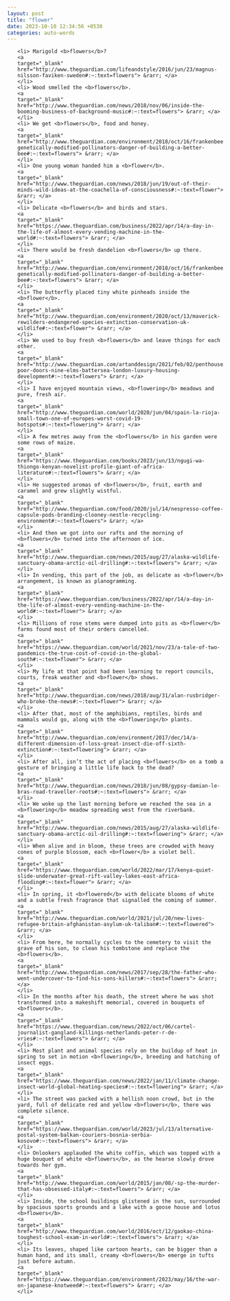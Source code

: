 ```yaml
---
layout: post
title: "flower"
date: 2023-10-10 12:34:56 +0530
categories: auto-words
---
```

<ol>

    <li> Marigold <b>flowers</b>?
    <a 
    target="_blank" 
    href="http://www.theguardian.com/lifeandstyle/2016/jun/23/magnus-nilsson-faviken-sweden#:~:text=flowers"> &rarr; </a>
    </li>
    <li> Wood smelled the <b>flowers</b>.
    <a 
    target="_blank" 
    href="http://www.theguardian.com/news/2018/nov/06/inside-the-booming-business-of-background-music#:~:text=flowers"> &rarr; </a>
    </li>
    <li> We get <b>flowers</b>, food and honey.
    <a 
    target="_blank" 
    href="http://www.theguardian.com/environment/2018/oct/16/frankenbees-genetically-modified-pollinators-danger-of-building-a-better-bee#:~:text=flowers"> &rarr; </a>
    </li>
    <li> One young woman handed him a <b>flower</b>.
    <a 
    target="_blank" 
    href="http://www.theguardian.com/news/2018/jun/19/out-of-their-minds-wild-ideas-at-the-coachella-of-consciousness#:~:text=flower"> &rarr; </a>
    </li>
    <li> Delicate <b>flowers</b> and birds and stars.
    <a 
    target="_blank" 
    href="https://www.theguardian.com/business/2022/apr/14/a-day-in-the-life-of-almost-every-vending-machine-in-the-world#:~:text=flowers"> &rarr; </a>
    </li>
    <li> There would be fresh dandelion <b>flowers</b> up there.
    <a 
    target="_blank" 
    href="http://www.theguardian.com/environment/2018/oct/16/frankenbees-genetically-modified-pollinators-danger-of-building-a-better-bee#:~:text=flowers"> &rarr; </a>
    </li>
    <li> The butterfly placed tiny white pinheads inside the <b>flower</b>.
    <a 
    target="_blank" 
    href="http://www.theguardian.com/environment/2020/oct/13/maverick-rewilders-endangered-species-extinction-conservation-uk-wildlife#:~:text=flower"> &rarr; </a>
    </li>
    <li> We used to buy fresh <b>flowers</b> and leave things for each other.
    <a 
    target="_blank" 
    href="http://www.theguardian.com/artanddesign/2021/feb/02/penthouses-poor-doors-nine-elms-battersea-london-luxury-housing-development#:~:text=flowers"> &rarr; </a>
    </li>
    <li> I have enjoyed mountain views, <b>flowering</b> meadows and pure, fresh air.
    <a 
    target="_blank" 
    href="http://www.theguardian.com/world/2020/jun/04/spain-la-rioja-small-town-one-of-europes-worst-covid-19-hotspots#:~:text=flowering"> &rarr; </a>
    </li>
    <li> A few metres away from the <b>flowers</b> in his garden were some rows of maize.
    <a 
    target="_blank" 
    href="https://www.theguardian.com/books/2023/jun/13/ngugi-wa-thiongo-kenyan-novelist-profile-giant-of-africa-literature#:~:text=flowers"> &rarr; </a>
    </li>
    <li> He suggested aromas of <b>flowers</b>, fruit, earth and caramel and grew slightly wistful.
    <a 
    target="_blank" 
    href="http://www.theguardian.com/food/2020/jul/14/nespresso-coffee-capsule-pods-branding-clooney-nestle-recycling-environment#:~:text=flowers"> &rarr; </a>
    </li>
    <li> And then we got into our rafts and the morning of <b>flowers</b> turned into the afternoon of ice.
    <a 
    target="_blank" 
    href="http://www.theguardian.com/news/2015/aug/27/alaska-wildlife-sanctuary-obama-arctic-oil-drilling#:~:text=flowers"> &rarr; </a>
    </li>
    <li> In vending, this part of the job, as delicate as <b>flower</b> arrangement, is known as planogramming.
    <a 
    target="_blank" 
    href="https://www.theguardian.com/business/2022/apr/14/a-day-in-the-life-of-almost-every-vending-machine-in-the-world#:~:text=flower"> &rarr; </a>
    </li>
    <li> Millions of rose stems were dumped into pits as <b>flower</b> farms found most of their orders cancelled.
    <a 
    target="_blank" 
    href="https://www.theguardian.com/world/2021/nov/23/a-tale-of-two-pandemics-the-true-cost-of-covid-in-the-global-south#:~:text=flower"> &rarr; </a>
    </li>
    <li> My life at that point had been learning to report councils, courts, freak weather and <b>flower</b> shows.
    <a 
    target="_blank" 
    href="http://www.theguardian.com/news/2018/aug/31/alan-rusbridger-who-broke-the-news#:~:text=flower"> &rarr; </a>
    </li>
    <li> After that, most of the amphibians, reptiles, birds and mammals would go, along with the <b>flowering</b> plants.
    <a 
    target="_blank" 
    href="http://www.theguardian.com/environment/2017/dec/14/a-different-dimension-of-loss-great-insect-die-off-sixth-extinction#:~:text=flowering"> &rarr; </a>
    </li>
    <li> After all, isn’t the act of placing <b>flowers</b> on a tomb a gesture of bringing a little life back to the dead?
    <a 
    target="_blank" 
    href="http://www.theguardian.com/news/2018/jun/08/gypsy-damian-le-bras-road-traveller-roots#:~:text=flowers"> &rarr; </a>
    </li>
    <li> We woke up the last morning before we reached the sea in a <b>flowering</b> meadow spreading west from the riverbank.
    <a 
    target="_blank" 
    href="http://www.theguardian.com/news/2015/aug/27/alaska-wildlife-sanctuary-obama-arctic-oil-drilling#:~:text=flowering"> &rarr; </a>
    </li>
    <li> When alive and in bloom, these trees are crowded with heavy cones of purple blossom, each <b>flower</b> a violet bell.
    <a 
    target="_blank" 
    href="https://www.theguardian.com/world/2022/mar/17/kenya-quiet-slide-underwater-great-rift-valley-lakes-east-africa-flooding#:~:text=flower"> &rarr; </a>
    </li>
    <li> In spring, it <b>flowered</b> with delicate blooms of white and a subtle fresh fragrance that signalled the coming of summer.
    <a 
    target="_blank" 
    href="http://www.theguardian.com/world/2021/jul/20/new-lives-refugee-britain-afghanistan-asylum-uk-taliban#:~:text=flowered"> &rarr; </a>
    </li>
    <li> From here, he normally cycles to the cemetery to visit the grave of his son, to clean his tombstone and replace the <b>flowers</b>.
    <a 
    target="_blank" 
    href="http://www.theguardian.com/news/2017/sep/28/the-father-who-went-undercover-to-find-his-sons-killers#:~:text=flowers"> &rarr; </a>
    </li>
    <li> In the months after his death, the street where he was shot transformed into a makeshift memorial, covered in bouquets of <b>flowers</b>.
    <a 
    target="_blank" 
    href="https://www.theguardian.com/news/2022/oct/06/cartel-journalist-gangland-killings-netherlands-peter-r-de-vries#:~:text=flowers"> &rarr; </a>
    </li>
    <li> Most plant and animal species rely on the buildup of heat in spring to set in motion <b>flowering</b>, breeding and hatching of insect eggs.
    <a 
    target="_blank" 
    href="https://www.theguardian.com/news/2022/jan/11/climate-change-insect-world-global-heating-species#:~:text=flowering"> &rarr; </a>
    </li>
    <li> The street was packed with a hellish noon crowd, but in the yard, full of delicate red and yellow <b>flowers</b>, there was complete silence.
    <a 
    target="_blank" 
    href="https://www.theguardian.com/world/2023/jul/13/alternative-postal-system-balkan-couriers-bosnia-serbia-kosovo#:~:text=flowers"> &rarr; </a>
    </li>
    <li> Onlookers applauded the white coffin, which was topped with a huge bouquet of white <b>flowers</b>, as the hearse slowly drove towards her gym.
    <a 
    target="_blank" 
    href="http://www.theguardian.com/world/2015/jan/08/-sp-the-murder-that-has-obsessed-italy#:~:text=flowers"> &rarr; </a>
    </li>
    <li> Inside, the school buildings glistened in the sun, surrounded by spacious sports grounds and a lake with a goose house and lotus <b>flowers</b>.
    <a 
    target="_blank" 
    href="http://www.theguardian.com/world/2016/oct/12/gaokao-china-toughest-school-exam-in-world#:~:text=flowers"> &rarr; </a>
    </li>
    <li> Its leaves, shaped like cartoon hearts, can be bigger than a human hand, and its small, creamy <b>flowers</b> emerge in tufts just before autumn.
    <a 
    target="_blank" 
    href="https://www.theguardian.com/environment/2023/may/16/the-war-on-japanese-knotweed#:~:text=flowers"> &rarr; </a>
    </li>